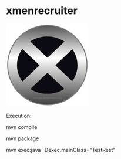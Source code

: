 # xmenrecruiter



![alt tag](https://github.com/JicLotus/xmenrecruiter/blob/master/xmenImage.jpg)



Execution:

mvn compile

mvn package

mvn exec:java -Dexec.mainClass="TestRest"
